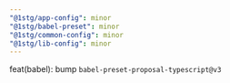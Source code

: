 ```yaml
---
"@1stg/app-config": minor
"@1stg/babel-preset": minor
"@1stg/common-config": minor
"@1stg/lib-config": minor
---
```


feat(babel): bump `babel-preset-proposal-typescript@v3`
